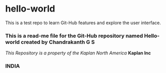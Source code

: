 # hello-world
This is a test repo to learn Git-Hub features and explore the user interface.
### This is a read-me file for the Git-Hub repository named Hello-world created by **Chandrakanth G S** 
*This Repository is a property of the Kaplan North America* **Kaplan Inc**
### INDIA

